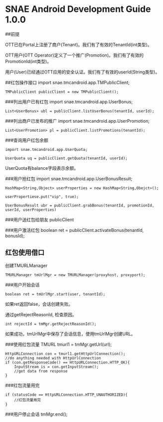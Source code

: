 
# SNAE Android Development Guide 1.0.0

##前提

OTT已在Portal上注册了商户(Tenant)。我们有了有效的TenantId(int类型)。
 
OTT用户(OTT Operator)定义了一个推广(Promotion)。我们有了有效的PromotionId(int类型)。

用户(User)已经通过OTT应用的安全认证。我们有了有效的userId(String类型)。

##红包操作接口
	import snae.tmcandroid.app.TMPublicClient;
	
	TMPublicClient publicClient = new TMPublicClient();

###列出用户已有红包
	import snae.tmcandroid.app.UserBonus;
	
	List<UserBonus> ubl = publicClient.listUserBonus(tenantId, userId);
	
###列出商户已发布的推广
	import snae.tmcandroid.app.UserPromotion;
	
	List<UserPromotion> pl = publicClient.listPromotions(tenantId);
	
###查询用户红包余额

	import snae.tmcandroid.app.UserQuota;
	
	UserQuota uq = publicClient.getQuota(tenantId, userId);
	
UserQuota有balance字段表示余额。

###用户抢红包
	import snae.tmcandroid.app.UserBonusResult;
	
	HashMap<String,Object> userProperties = new HashMap<String,Obejct>();
	
	userPropertiese.put("vip", true);
	
	UserBonusResult ubr = publicClient.grabBonus(tenantId, promotionId, userId, userProperties)
	

###用户送红包给朋友
	publicClient

###用户激活红包
	boolean ret = publicClient.activateBonus(tenantId, bonusId);

## 红包使用借口
创建TMURLManager

	TMURLManager tmUrlMgr = new TMURLManager(proxyhost, proxyport); 

###用户开始会话


	boolean ret = tmUrlMgr.start(user, tenantId);
如果ret返回false，会话创建失败。

通过getRejectReasonId, 检查原因。

	int rejectId = tmMgr.getRejectReasonId();
如果成功，tmUrlMgr中保存了会话信息，使用tmUrlMgr创建URL。
 
###使用红包流量
	TMURL tmurl1 = tmMgr.getUrl(url);

	HttpURLConnection con = tmurl1.getHttpUrlConnection();
	//do anything needed with HttpUrlConnection
	if (con.getResponseCode() == HttpURLConnection.HTTP_OK){
		InputStream is = con.getInputStream();
		//get data from response
	}		
    
###红包流量用完

	if (statusCode == HttpURLConnection.HTTP_UNAUTHORIZED){
		//红包流量用完
	}

###用户停止会话
	tmMgr.end();


